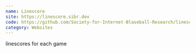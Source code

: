 ```yaml
---
name: Linescore
site: https://linescore.sibr.dev
code: https://github.com/Society-for-Internet-Blaseball-Research/linescore
category: Websites
---
```

linescores for each game